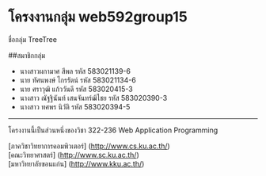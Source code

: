 # โครงงานกลุ่ม web592group15

ชื่อกลุ่ม TreeTree

##สมาชิกกลุ่ม
-  นางสาวผกามาศ  สีพล    รหัส  583021139-6
-  นาย ทัศนพงษ์  ไกรรัตน์   รหัส  583021134-6
-  นาย ศราวุฒิ  แก้ววันดี รหัส 583020415-3
-  นางสาว ณัฐฐินันท์  เสนจันทร์ฒิไชย รหัส 583020390-3
-  นางสาว ทศพร  นิวัติ รหัส 583020394-5


<hr>
โครงงานนี้เป็นส่วนหนึ่งของวิชา 322-236 Web Application Programming

[ภาควิชาวิทยาการคอมพิวเตอร์] (http://www.cs.ku.ac.th/) <br>
[คณะวิทยาศาสตร์] (http://www.sc.ku.ac.th/)<br>
[มหาวิทยาลัยขอนแก่น] (http://www.kku.ac.th/)

